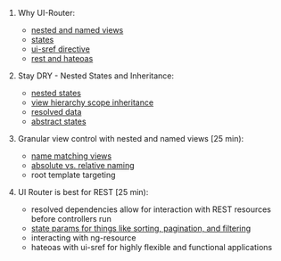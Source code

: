 1. Why UI-Router:
    - [nested and named views](https://githu-com/angular-ui/ui-router/wiki/Multiple-Named-Views)
    - [states](https://githu-com/angular-ui/ui-router/wiki#state-manager)
    - [ui-sref directive](https://githu-com/angular-ui/ui-router/wiki/Quick-Reference#ui-sref)
    - [rest and hateoas](http://spring.io/understanding/HATEOAS)
    
2. Stay DRY - Nested States and Inheritance: 
    - [nested states](https://githu-com/angular-ui/ui-router/wiki/Nested-States-%26-Nested-Views#methods-for-nesting-states)
    - [view hierarchy scope inheritance](https://githu-com/angular-ui/ui-router/wiki/Nested-States-%26-Nested-Views#methods-for-nesting-states)
    - [resolved data](https://githu-com/angular-ui/ui-router/wiki/Nested-States-%26-Nested-Views#inherited-resolved-dependencies)
    - [abstract states](https://githu-com/angular-ui/ui-router/wiki/Nested-States-%26-Nested-Views#abstract-states)

4. Granular view control with nested and named views [25 min):
    - [name matching views](https://githu-com/angular-ui/ui-router/wiki/Multiple-Named-Views#example---name-matching)
    - [absolute vs. relative naming](https://githu-com/angular-ui/ui-router/wiki/Multiple-Named-Views#view-names---relative-vs-absolute-names)
    - root template targeting
    
5. UI Router is best for REST [25 min):
    - resolved dependencies allow for interaction with REST resources before controllers run
    - [state params for things like sorting, pagination, and filtering](https://githu-com/angular-ui/ui-router/wiki/Quick-Reference#stateparams-1)
    - interacting with ng-resource
    - hateoas with ui-sref for highly flexible and functional applications
